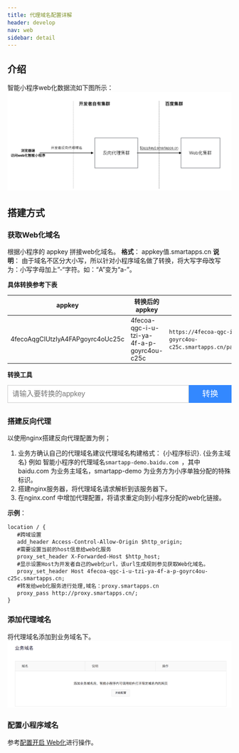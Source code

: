 ```yaml
---
title: 代理域名配置详解
header: develop
nav: web
sidebar: detail
---
```

## 介绍

智能小程序web化数据流如下图所示：
![图片](../../../img/web_upsteam.png)

## 搭建方式

### 获取Web化域名
根据小程序的 appkey 拼接web化域名。
**格式**： appkey值.smartapps.cn
**说明**： 由于域名不区分大小写，所以针对小程序域名做了转换，将大写字母改写为：小写字母加上”-“字符。如：“A”变为“a-”。

**具体转换参考下表**

| appkey | 转换后的appkey | 示例 | 
| ----- | ------ | --- |
| 4fecoAqgCIUtzIyA4FAPgoyrc4oUc25c | 4fecoa-qgc-i-u-tzi-ya-4f-a-p-goyrc4ou-c25c | `https://4fecoa-qgc-i-u-tzi-ya-4f-a-p-goyrc4ou-c25c.smartapps.cn/pages/component/component `| 


**转换工具**

<style type="text/css">
.webdomain-trans-tools .webdomain-trans-box {
    display: flex;
}

.webdomain-trans-tools .webdomain-trans-box input {
    display: block;
    width: 100%;
    border: 1px solid #ccc;
    height: 40px;
    padding: 0 10px;
    box-sizing: border-box;
    outline: none;
    font-size: 16px;
    text-decoration: none;
}

.webdomain-trans-tools .webdomain-trans-box .button {
    background-color: #38f;
    color: #fff;
    width: 120px;
    height: 40px;
    display: block;
    box-sizing: border-box;
    outline: none;
    font-size: 18px;
    text-align: center;
    line-height: 40px;
    text-align: center;
    text-decoration: none;
}

.webdomain-trans-tools .webdomain-trans-box .button:hover {
    opacity: 0.9;
}

.webdomain-trans-tools .webdomain-trans-result {
    padding-top: 5px;
}

.webdomain-trans-tools .wd-toast {
    color: #666;
    margin-left: 5px;
}

.webdomain-trans-tools .copy-btn {
    margin-left: 5px;
}

</style>

<div id="webdomain-trans-tools" class="webdomain-trans-tools"><div class="webdomain-trans-box"><input type="text" class="webdomain-trans-input" placeholder="请输入要转换的appkey" /><a class="button" href="javascript:;" onClick="__webdomainTransHandler__()">转换</a></div><div class="webdomain-trans-result"></div></div>

### 搭建反向代理

以使用nginx搭建反向代理配置为例；
1.	业务方确认自己的代理域名建议代理域名构建格式： {小程序标识}. {业务主域名}
    例如 智能小程序的代理域名`smartapp-demo.baidu.com `，其中 baidu.com 为业务主域名，smartapp-demo 为业务方为小序单独分配的特殊标识。
2.	搭建nginx服务器，将代理域名请求解析到该服务器下。
3.	在nginx.conf 中增加代理配置，将请求重定向到小程序分配的web化链接。

**示例**：

```
location / {
   #跨域设置
   add_header Access-Control-Allow-Origin $http_origin;
   #需要设置当前的host信息给web化服务
   proxy_set_header X-Forwarded-Host $http_host; 
   #显示设置Host为开发者自己的web化url，该url生成规则参见获取Web化域名。
   proxy_set_header Host 4fecoa-qgc-i-u-tzi-ya-4f-a-p-goyrc4ou-c25c.smartapps.cn; 
   #转发给web化服务进行处理,域名：proxy.smartapps.cn
   proxy_pass http://proxy.smartapps.cn/;
}
```
### 添加代理域名
将代理域名添加到业务域名下。
![图片](../../../img/web01.png)
### 配置小程序域名
参考<a href="http://smartprogram.baidu.com/docs/develop/web/start/">配置开启 Web化</a>进行操作。

